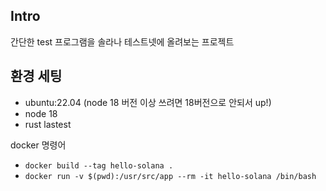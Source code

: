 ## Intro

간단한 test 프로그램을 솔라나 테스트넷에 올려보는 프로젝트

## 환경 세팅

- ubuntu:22.04 (node 18 버전 이상 쓰려면 18버전으로 안되서 up!)
- node 18
- rust lastest

docker 명령어

- `docker build --tag hello-solana .`
- `docker run -v $(pwd):/usr/src/app --rm -it hello-solana /bin/bash`
